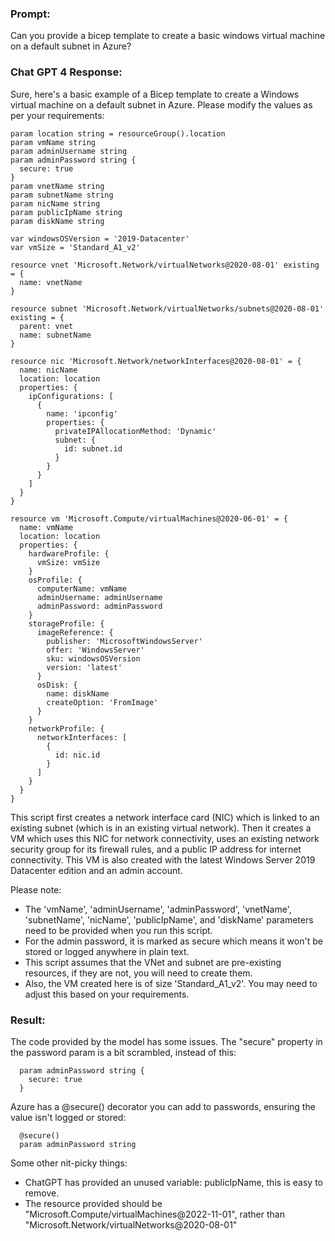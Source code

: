 ### Prompt:

Can you provide a bicep template to create a basic windows virtual machine on a default subnet in Azure?

### Chat GPT 4 Response:

Sure, here's a basic example of a Bicep template to create a Windows virtual machine on a default subnet in Azure. Please modify the values as per your requirements:

```bicep
param location string = resourceGroup().location
param vmName string
param adminUsername string
param adminPassword string {
  secure: true
}
param vnetName string
param subnetName string
param nicName string
param publicIpName string
param diskName string

var windowsOSVersion = '2019-Datacenter'
var vmSize = 'Standard_A1_v2'

resource vnet 'Microsoft.Network/virtualNetworks@2020-08-01' existing = {
  name: vnetName
}

resource subnet 'Microsoft.Network/virtualNetworks/subnets@2020-08-01' existing = {
  parent: vnet
  name: subnetName
}

resource nic 'Microsoft.Network/networkInterfaces@2020-08-01' = {
  name: nicName
  location: location
  properties: {
    ipConfigurations: [
      {
        name: 'ipconfig'
        properties: {
          privateIPAllocationMethod: 'Dynamic'
          subnet: {
            id: subnet.id
          }
        }
      }
    ]
  }
}

resource vm 'Microsoft.Compute/virtualMachines@2020-06-01' = {
  name: vmName
  location: location
  properties: {
    hardwareProfile: {
      vmSize: vmSize
    }
    osProfile: {
      computerName: vmName
      adminUsername: adminUsername
      adminPassword: adminPassword
    }
    storageProfile: {
      imageReference: {
        publisher: 'MicrosoftWindowsServer'
        offer: 'WindowsServer'
        sku: windowsOSVersion
        version: 'latest'
      }
      osDisk: {
        name: diskName
        createOption: 'FromImage'
      }
    }
    networkProfile: {
      networkInterfaces: [
        {
          id: nic.id
        }
      ]
    }
  }
}
```

This script first creates a network interface card (NIC) which is linked to an existing subnet (which is in an existing virtual network). Then it creates a VM which uses this NIC for network connectivity, uses an existing network security group for its firewall rules, and a public IP address for internet connectivity. This VM is also created with the latest Windows Server 2019 Datacenter edition and an admin account.

Please note:
- The 'vmName', 'adminUsername', 'adminPassword', 'vnetName', 'subnetName', 'nicName', 'publicIpName', and 'diskName' parameters need to be provided when you run this script.
- For the admin password, it is marked as secure which means it won't be stored or logged anywhere in plain text.
- This script assumes that the VNet and subnet are pre-existing resources, if they are not, you will need to create them.
- Also, the VM created here is of size 'Standard_A1_v2'. You may need to adjust this based on your requirements.


### Result:

The code provided by the model has some issues. The "secure" property in the password param is a bit scrambled, instead of this:
```
  param adminPassword string {
    secure: true
  }
```
Azure has a @secure() decorator you can add to passwords, ensuring the value isn't logged or stored:
```
  @secure()
  param adminPassword string
```

Some other nit-picky things:
- ChatGPT has provided an unused variable: publicIpName, this is easy to remove.
- The resource provided should be "Microsoft.Compute/virtualMachines@2022-11-01", rather than "Microsoft.Network/virtualNetworks@2020-08-01"
